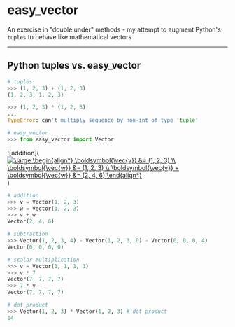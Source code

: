 # easy_vector
An exercise in "double under" methods - my attempt to augment Python's `tuples` to behave like mathematical vectors

***

## Python tuples vs. easy_vector

```python
# tuples
>>> (1, 2, 3) + (1, 2, 3)
(1, 2, 3, 1, 2, 3)

>>> (1, 2, 3) * (1, 2, 3)
...
TypeError: can't multiply sequence by non-int of type 'tuple'
```
```python
# easy_vector
>>> from easy_vector import Vector
```
![addition](<a href="https://www.codecogs.com/eqnedit.php?latex=\large&space;\begin{align*}&space;\boldsymbol{\vec{v}}&space;&=&space;(1,&space;2,&space;3)&space;\\&space;\boldsymbol{\vec{w}}&space;&=&space;(1,&space;2,&space;3)&space;\\&space;\boldsymbol{\vec{v}}&space;&plus;&space;\boldsymbol{\vec{w}}&space;&=&space;(2,&space;4,&space;6)&space;\end{align*}" target="_blank"><img src="https://latex.codecogs.com/svg.latex?\large&space;\begin{align*}&space;\boldsymbol{\vec{v}}&space;&=&space;(1,&space;2,&space;3)&space;\\&space;\boldsymbol{\vec{w}}&space;&=&space;(1,&space;2,&space;3)&space;\\&space;\boldsymbol{\vec{v}}&space;&plus;&space;\boldsymbol{\vec{w}}&space;&=&space;(2,&space;4,&space;6)&space;\end{align*}" title="\large \begin{align*} \boldsymbol{\vec{v}} &= (1, 2, 3) \\ \boldsymbol{\vec{w}} &= (1, 2, 3) \\ \boldsymbol{\vec{v}} + \boldsymbol{\vec{w}} &= (2, 4, 6) \end{align*}" /></a>)

```python
# addition
>>> v = Vector(1, 2, 3)
>>> w = Vector(1, 2, 3)
>>> v + w
Vector(2, 4, 6)

# subtraction
>>> Vector(1, 2, 3, 4) - Vector(1, 2, 3, 0) - Vector(0, 0, 0, 4)
Vector(0, 0, 0, 0)

# scalar multiplication
>>> v = Vector(1, 1, 1, 1)
>>> v * 7
Vector(7, 7, 7, 7)
>>> 7 * v
Vector(7, 7, 7, 7)

# dot product
>>> Vector(1, 2, 3) * Vector(1, 2, 3) # dot product
14 

```

